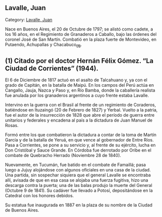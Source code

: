 ## Lavalle, Juan

Category: [Lavalle, Juan](http://descubrircorrientes.com.ar/2012/index.php/2230-biografias/l-m-n-n-o-p-q/lavalle-juan)

Nace en Buenos Aires, el 20 de Octubre de 1797; se alistó como cadete, a los 16 años, en el Regimiento de Granaderos a Caballo, bajo las órdenes del coronel José de San Martín. Combatió en la plaza fuerte de Montevideo, en Putaendo, Achupallas y Chacabuco<sub><strong>(1)</strong></sub>.

## **(1)** Citado por el doctor Hernán Félix Gómez. “La Ciudad de Corrientes” (1944).

El 6 de Diciembre de 1817 actuó en el asalto de Talcahuano y, ya con el grado de Capitán, en la batalla de Maipú. En los campos del Perú actúa en Cangallo, Jauja, Nazca y Paso y, en Río Bamba, donde la caballería realista fue anulada por los granaderos argentinos a cuyo frente estaba Lavalle.

Intervino en la guerra con el Brasil al frente de un regimiento de Coraderos, batiéndose en Ituzaingó (20 de Febrero de 1827) y Yerbal. Vuelto a la patria, fue el autor de la insurrección de 1828 que abre el período de guerra entre unitarios y federales y encadena al país a la dictadura de Juan Manuel de Rosas.

Formó entre los que combatieron la dictadura a contar de la toma de Martín García y de la batalla de Yeruá, en que vence al gobernador de Entre Ríos. Pasa a Corrientes, se pone a su servicio y, al frente de su ejército, lucha en Don Cristóbal y Sauce Grande. En Córdoba fue derrotado por Oribe en el combate de Quebracho Herrado (Noviembre 28 de 1840).

Nuevamente, en Tucumán, fue batido en el combate de Famaillá; pasa luego a Jujuy alojándose con algunos oficiales en una casa de la ciudad. Una partida, sin sospechar siquiera que el general Lavalle se encontraba allí, avisada de que en esa casa se alojaba una fuerza fugitiva, hizo una descarga contra la puerta; una de las balas produjo la muerte del General (Octubre 9 de 1841). Su cadáver fue llevado a Potosí, depositándose en la Catedral con los honores debidos.

Su estatua fue inaugurada en 1887 en la plaza de su nombre de la Ciudad de Buenos Aires.